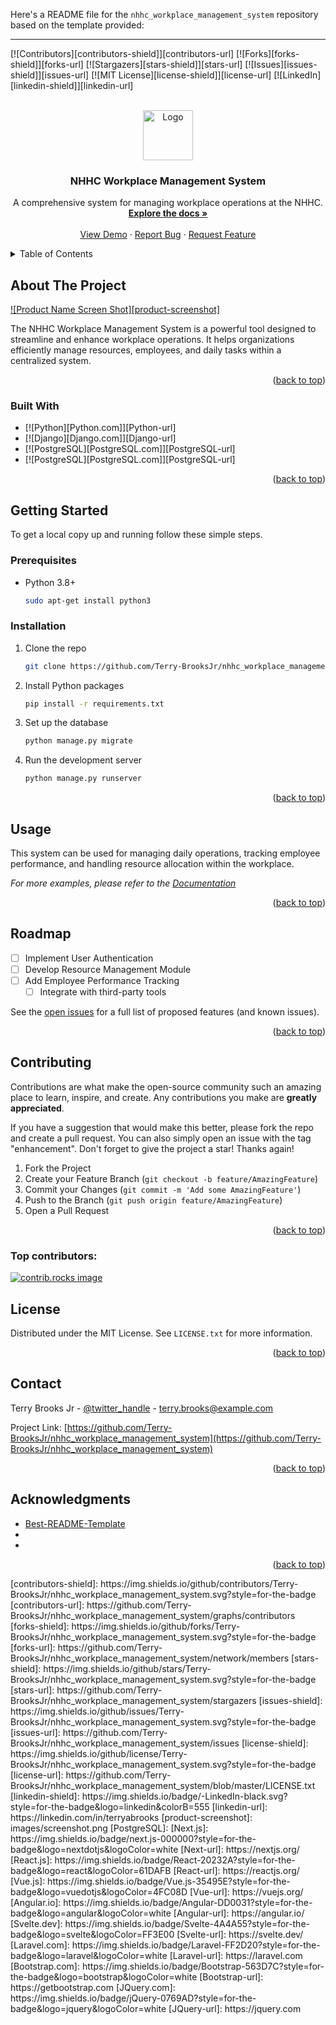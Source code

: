 Here's a README file for the `nhhc_workplace_management_system` repository based on the template provided:

---

<a id="readme-top"></a>

<!-- PROJECT SHIELDS -->
[![Contributors][contributors-shield]][contributors-url]
[![Forks][forks-shield]][forks-url]
[![Stargazers][stars-shield]][stars-url]
[![Issues][issues-shield]][issues-url]
[![MIT License][license-shield]][license-url]
[![LinkedIn][linkedin-shield]][linkedin-url]

<!-- PROJECT LOGO -->
<br />
<div align="center">
  <a href="https://github.com/Terry-BrooksJr/nhhc_workplace_management_system">
    <img src="images/logo.png" alt="Logo" width="80" height="80">
  </a>

  <h3 align="center">NHHC Workplace Management System</h3>

  <p align="center">
    A comprehensive system for managing workplace operations at the NHHC.
    <br />
    <a href="https://github.com/Terry-BrooksJr/nhhc_workplace_management_system"><strong>Explore the docs »</strong></a>
    <br />
    <br />
    <a href="https://github.com/Terry-BrooksJr/nhhc_workplace_management_system">View Demo</a>
    ·
    <a href="https://github.com/Terry-BrooksJr/nhhc_workplace_management_system/issues/new?labels=bug&template=bug-report---.md">Report Bug</a>
    ·
    <a href="https://github.com/Terry-BrooksJr/nhhc_workplace_management_system/issues/new?labels=enhancement&template=feature-request---.md">Request Feature</a>
  </p>
</div>

<!-- TABLE OF CONTENTS -->
<details>
  <summary>Table of Contents</summary>
  <ol>
    <li>
      <a href="#about-the-project">About The Project</a>
      <ul>
        <li><a href="#built-with">Built With</a></li>
      </ul>
    </li>
    <li>
      <a href="#getting-started">Getting Started</a>
      <ul>
        <li><a href="#prerequisites">Prerequisites</a></li>
        <li><a href="#installation">Installation</a></li>
      </ul>
    </li>
    <li><a href="#usage">Usage</a></li>
    <li><a href="#roadmap">Roadmap</a></li>
    <li><a href="#contributing">Contributing</a></li>
    <li><a href="#license">License</a></li>
    <li><a href="#contact">Contact</a></li>
    <li><a href="#acknowledgments">Acknowledgments</a></li>
  </ol>
</details>

<!-- ABOUT THE PROJECT -->
## About The Project

[![Product Name Screen Shot][product-screenshot]](https://example.com)

The NHHC Workplace Management System is a powerful tool designed to streamline and enhance workplace operations. It helps organizations efficiently manage resources, employees, and daily tasks within a centralized system.

<p align="right">(<a href="#readme-top">back to top</a>)</p>

### Built With

* [![Python][Python.com]][Python-url]
* [![Django][Django.com]][Django-url]
* [![PostgreSQL][PostgreSQL.com]][PostgreSQL-url]
* [![PostgreSQL][PostgreSQL.com]][PostgreSQL-url]

<p align="right">(<a href="#readme-top">back to top</a>)</p>

<!-- GETTING STARTED -->
## Getting Started

To get a local copy up and running follow these simple steps.

### Prerequisites

* Python 3.8+
  ```sh
  sudo apt-get install python3
  ```

### Installation

1. Clone the repo
   ```sh
   git clone https://github.com/Terry-BrooksJr/nhhc_workplace_management_system.git
   ```
2. Install Python packages
   ```sh
   pip install -r requirements.txt
   ```
3. Set up the database
   ```sh
   python manage.py migrate
   ```
4. Run the development server
   ```sh
   python manage.py runserver
   ```

<p align="right">(<a href="#readme-top">back to top</a>)</p>

<!-- USAGE EXAMPLES -->
## Usage

This system can be used for managing daily operations, tracking employee performance, and handling resource allocation within the workplace.

_For more examples, please refer to the [Documentation](https://example.com)_

<p align="right">(<a href="#readme-top">back to top</a>)</p>

<!-- ROADMAP -->
## Roadmap

- [ ] Implement User Authentication
- [ ] Develop Resource Management Module
- [ ] Add Employee Performance Tracking
    - [ ] Integrate with third-party tools

See the [open issues](https://github.com/Terry-BrooksJr/nhhc_workplace_management_system/issues) for a full list of proposed features (and known issues).

<p align="right">(<a href="#readme-top">back to top</a>)</p>

<!-- CONTRIBUTING -->
## Contributing

Contributions are what make the open-source community such an amazing place to learn, inspire, and create. Any contributions you make are **greatly appreciated**.

If you have a suggestion that would make this better, please fork the repo and create a pull request. You can also simply open an issue with the tag "enhancement".
Don't forget to give the project a star! Thanks again!

1. Fork the Project
2. Create your Feature Branch (`git checkout -b feature/AmazingFeature`)
3. Commit your Changes (`git commit -m 'Add some AmazingFeature'`)
4. Push to the Branch (`git push origin feature/AmazingFeature`)
5. Open a Pull Request

<p align="right">(<a href="#readme-top">back to top</a>)</p>

### Top contributors:

<a href="https://github.com/Terry-BrooksJr/nhhc_workplace_management_system/graphs/contributors">
  <img src="https://contrib.rocks/image?repo=Terry-BrooksJr/nhhc_workplace_management_system" alt="contrib.rocks image" />
</a>

<!-- LICENSE -->
## License

Distributed under the MIT License. See `LICENSE.txt` for more information.

<p align="right">(<a href="#readme-top">back to top</a>)</p>

<!-- CONTACT -->
## Contact

Terry Brooks Jr - [@twitter_handle](https://twitter.com/twitter_handle) - terry.brooks@example.com

Project Link: [https://github.com/Terry-BrooksJr/nhhc_workplace_management_system](https://github.com/Terry-BrooksJr/nhhc_workplace_management_system)

<p align="right">(<a href="#readme-top">back to top</a>)</p>

<!-- ACKNOWLEDGMENTS -->
## Acknowledgments

* [Best-README-Template](https://github.com/othneildrew/Best-README-Template)
* []()
* []()

<p align="right">(<a href="#readme-top">back to top</a>)</p>
<!-- MARKDOWN LINKS & IMAGES -->
<!-- https://www.markdownguide.org/basic-syntax/#reference-style-links -->
[contributors-shield]: https://img.shields.io/github/contributors/Terry-BrooksJr/nhhc_workplace_management_system.svg?style=for-the-badge
[contributors-url]: https://github.com/Terry-BrooksJr/nhhc_workplace_management_system/graphs/contributors
[forks-shield]: https://img.shields.io/github/forks/Terry-BrooksJr/nhhc_workplace_management_system.svg?style=for-the-badge
[forks-url]: https://github.com/Terry-BrooksJr/nhhc_workplace_management_system/network/members
[stars-shield]: https://img.shields.io/github/stars/Terry-BrooksJr/nhhc_workplace_management_system.svg?style=for-the-badge
[stars-url]: https://github.com/Terry-BrooksJr/nhhc_workplace_management_system/stargazers
[issues-shield]: https://img.shields.io/github/issues/Terry-BrooksJr/nhhc_workplace_management_system.svg?style=for-the-badge
[issues-url]: https://github.com/Terry-BrooksJr/nhhc_workplace_management_system/issues
[license-shield]: https://img.shields.io/github/license/Terry-BrooksJr/nhhc_workplace_management_system.svg?style=for-the-badge
[license-url]: https://github.com/Terry-BrooksJr/nhhc_workplace_management_system/blob/master/LICENSE.txt
[linkedin-shield]: https://img.shields.io/badge/-LinkedIn-black.svg?style=for-the-badge&logo=linkedin&colorB=555
[linkedin-url]: https://linkedin.com/in/terryabrooks
[product-screenshot]: images/screenshot.png
[PostgreSQL]:
[Next.js]: https://img.shields.io/badge/next.js-000000?style=for-the-badge&logo=nextdotjs&logoColor=white
[Next-url]: https://nextjs.org/
[React.js]: https://img.shields.io/badge/React-20232A?style=for-the-badge&logo=react&logoColor=61DAFB
[React-url]: https://reactjs.org/
[Vue.js]: https://img.shields.io/badge/Vue.js-35495E?style=for-the-badge&logo=vuedotjs&logoColor=4FC08D
[Vue-url]: https://vuejs.org/
[Angular.io]: https://img.shields.io/badge/Angular-DD0031?style=for-the-badge&logo=angular&logoColor=white
[Angular-url]: https://angular.io/
[Svelte.dev]: https://img.shields.io/badge/Svelte-4A4A55?style=for-the-badge&logo=svelte&logoColor=FF3E00
[Svelte-url]: https://svelte.dev/
[Laravel.com]: https://img.shields.io/badge/Laravel-FF2D20?style=for-the-badge&logo=laravel&logoColor=white
[Laravel-url]: https://laravel.com
[Bootstrap.com]: https://img.shields.io/badge/Bootstrap-563D7C?style=for-the-badge&logo=bootstrap&logoColor=white
[Bootstrap-url]: https://getbootstrap.com
[JQuery.com]: https://img.shields.io/badge/jQuery-0769AD?style=for-the-badge&logo=jquery&logoColor=white
[JQuery-url]: https://jquery.com
